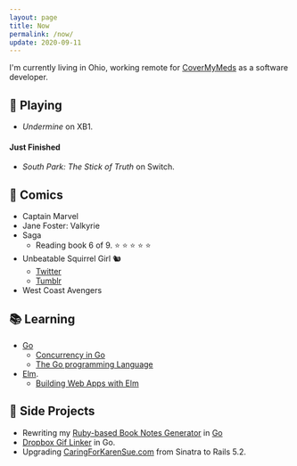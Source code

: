 ```yaml
---
layout: page
title: Now
permalink: /now/
update: 2020-09-11
---
```


I'm currently living in Ohio, working remote for [CoverMyMeds](http://covermymeds.com) as a software developer.

## :space_invader: Playing

* _Undermine_ on XB1.

#### Just Finished

* _South Park: The Stick of Truth_ on Switch.

## :book: Comics

* Captain Marvel
* Jane Foster: Valkyrie
* Saga
  + Reading book 6 of 9. :star: :star: :star: :star: :star:
* Unbeatable Squirrel Girl 🐿️ 
  + [Twitter](https://twitter.com/unbeatablesg)
  + [Tumblr](https://unbeatablesquirrelgirl.tumblr.com/)
* West Coast Avengers

## :books: Learning

* [Go](https://golang.org/)
   * [Concurrency in Go](https://www.oreilly.com/library/view/concurrency-in-go/9781491941294/)
   * [The Go programming Language](http://www.gopl.io/)
* [Elm](http://elm-lang.org).
   * [Building Web Apps with Elm](https://github.com/trueheart78/book-notes/blob/master/building-web-apps-with-elm-course/README.md)

## :wrench: Side Projects

* Rewriting my [Ruby-based Book Notes Generator](https://github.com/trueheart78/book-notes-generator) in [Go](https://github.com/trueheart78/book-notes-go)
* [Dropbox Gif Linker](https://github.com/trueheart78/dropbox-gif-linker) in Go.
* Upgrading [CaringForKarenSue.com](http://www.caringforkarensue.com) from Sinatra to Rails 5.2.
